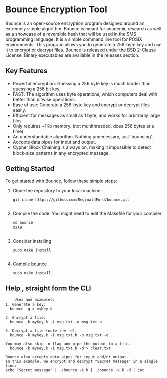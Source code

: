 # Bounce Encryption Tool

Bounce is an open-source encryption program designed around an extremely simple algorithm. Bounce is meant for academic research as well as a showcase of a reversible hash that will be used in the SMS programming language. It is a simple command line tool for POSIX environments. This program allows you to generate a 256-byte key and use it to encrypt or decrypt files. Bounce is released under the BSD 2-Clause License. Binary executables are available in the releases section.

## Key Features

- Powerful encryption: Guessing a 256 byte key is much harder than guessing a 256 bit key. 
- FAST. The algorithm uses byte operations, which computers deal with better than bitwise operations.
- Ease of use: Generate a 256-byte key and encrypt or decrypt files easily.
- Efficient for messages as small as 1 byte, and works for arbitrarily large files.
- Only requires ~1Kb memory. (not multithreaded, does 256 bytes at a time).
- An understandable algorithm. Nothing unnecessary, just 'bouncing'.
- Accepts data pipes for input and output.
- Cypher Block Chaining is always on, making it impossible to detect block-size patterns in any encrypted message.

## Getting Started

To get started with Bounce, follow these simple steps:

1. Clone the repository to your local machine:
   ```shell
   git clone https://github.com/ReginaldFord/bounce.git
  
2. Compile the code. You might need to edit the Makefile for your compiler
   ```shell
   cd bounce
   make
  
3. Consider installing
   ```shell
   sudo make install
  
4. Compile bounce
   ```shell
   sudo make install

## Help , straight form the CLI

```shell
    Uses and examples:
1. Generate a key:
  bounce -g > myKey.k

2. Encrypt a file:
  bounce -k myKey.k -i msg.txt -o msg.txt.b

3. Decrypt a file (note the -d):
  bounce -k myKey.k -i msg.txt.b -o msg.txt -d

You may also skip -o flag and pipe the output to a file.
  bounce -k myKey.k -i msg.txt.b -d > clear.txt

Bounce also accepts data pipes for input and/or output.
In this example, we encrypt and decrypt "Secret message" in a single line:
echo "Secret message" | ./bounce -k k | ./bounce -k k -d | cat

